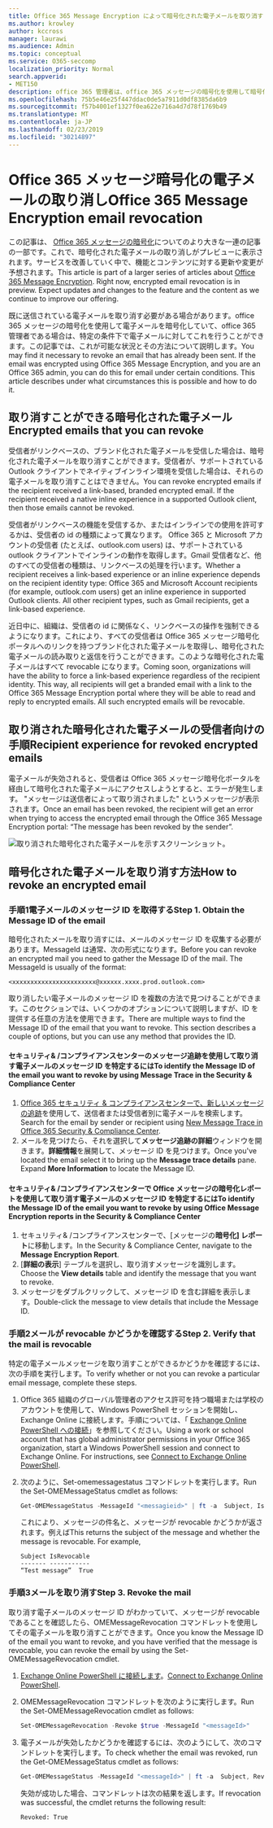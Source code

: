 ```yaml
---
title: Office 365 Message Encryption によって暗号化された電子メールを取り消す
ms.author: krowley
author: kccross
manager: laurawi
ms.audience: Admin
ms.topic: conceptual
ms.service: O365-seccomp
localization_priority: Normal
search.appverid:
- MET150
description: office 365 管理者は、office 365 メッセージの暗号化を使用して暗号化された特定の電子メールを取り消すことができます。
ms.openlocfilehash: 75b5e46e25f447ddac0de5a7911d0df8385da6b9
ms.sourcegitcommit: f57b4001ef1327f0ea622e716a4d7d78f1769b49
ms.translationtype: MT
ms.contentlocale: ja-JP
ms.lasthandoff: 02/23/2019
ms.locfileid: "30214897"
---
```

# <a name="office-365-message-encryption-email-revocation"></a><span data-ttu-id="22ebe-103">Office 365 メッセージ暗号化の電子メールの取り消し</span><span class="sxs-lookup"><span data-stu-id="22ebe-103">Office 365 Message Encryption email revocation</span></span>

<span data-ttu-id="22ebe-p101">この記事は、 [Office 365 メッセージの暗号化](ome.md)についてのより大きな一連の記事の一部です。これで、暗号化された電子メールの取り消しがプレビューに表示されます。サービスを改善していく中で、機能とコンテンツに対する更新や変更が予想されます。</span><span class="sxs-lookup"><span data-stu-id="22ebe-p101">This article is part of a larger series of articles about [Office 365 Message Encryption](ome.md). Right now, encrypted email revocation is in preview. Expect updates and changes to the feature and the content as we continue to improve our offering.</span></span>

<span data-ttu-id="22ebe-p102">既に送信されている電子メールを取り消す必要がある場合があります。office 365 メッセージの暗号化を使用して電子メールを暗号化していて、office 365 管理者である場合は、特定の条件下で電子メールに対してこれを行うことができます。この記事では、これが可能な状況とその方法について説明します。</span><span class="sxs-lookup"><span data-stu-id="22ebe-p102">You may find it necessary to revoke an email that has already been sent. If the email was encrypted using Office 365 Message Encryption, and you are an Office 365 admin, you can do this for email under certain conditions. This article describes under what circumstances this is possible and how to do it.</span></span>
  
## <a name="encrypted-emails-that-you-can-revoke"></a><span data-ttu-id="22ebe-110">取り消すことができる暗号化された電子メール</span><span class="sxs-lookup"><span data-stu-id="22ebe-110">Encrypted emails that you can revoke</span></span>

<span data-ttu-id="22ebe-p103">受信者がリンクベースの、ブランド化された電子メールを受信した場合は、暗号化された電子メールを取り消すことができます。受信者が、サポートされている Outlook クライアントでネイティブインライン環境を受信した場合は、それらの電子メールを取り消すことはできません。</span><span class="sxs-lookup"><span data-stu-id="22ebe-p103">You can revoke encrypted emails if the recipient received a link-based, branded encrypted email. If the recipient received a native inline experience in a supported Outlook client, then those emails cannot be revoked.</span></span>

<span data-ttu-id="22ebe-p104">受信者がリンクベースの機能を受信するか、またはインラインでの使用を許可するかは、受信者の id の種類によって異なります。 Office 365 と Microsoft アカウントの受信者 (たとえば、outlook.com users) は、サポートされている outlook クライアントでインラインの動作を取得します。Gmail 受信者など、他のすべての受信者の種類は、リンクベースの処理を行います。</span><span class="sxs-lookup"><span data-stu-id="22ebe-p104">Whether a recipient receives a link-based experience or an inline experience depends on the recipient identity type: Office 365 and Microsoft Account recipients (for example, outlook.com users) get an inline experience in supported Outlook clients. All other recipient types, such as Gmail recipients, get a link-based experience.</span></span>

<span data-ttu-id="22ebe-p105">近日中に、組織は、受信者の id に関係なく、リンクベースの操作を強制できるようになります。これにより、すべての受信者は Office 365 メッセージ暗号化ポータルへのリンクを持つブランド化された電子メールを取得し、暗号化された電子メールの読み取りと返信を行うことができます。このような暗号化された電子メールはすべて revocable になります。</span><span class="sxs-lookup"><span data-stu-id="22ebe-p105">Coming soon, organizations will have the ability to force a link-based experience regardless of the recipient identity. This way, all recipients will get a branded email with a link to the Office 365 Message Encryption portal where they will be able to read and reply to encrypted emails. All such encrypted emails will be revocable.</span></span>
  
## <a name="recipient-experience-for-revoked-encrypted-emails"></a><span data-ttu-id="22ebe-118">取り消された暗号化された電子メールの受信者向けの手順</span><span class="sxs-lookup"><span data-stu-id="22ebe-118">Recipient experience for revoked encrypted emails</span></span>

<span data-ttu-id="22ebe-119">電子メールが失効されると、受信者は Office 365 メッセージ暗号化ポータルを経由して暗号化された電子メールにアクセスしようとすると、エラーが発生します。 "メッセージは送信者によって取り消されました" というメッセージが表示されます。</span><span class="sxs-lookup"><span data-stu-id="22ebe-119">Once an email has been revoked, the recipient will get an error when trying to access the encrypted email through the Office 365 Message Encryption portal: “The message has been revoked by the sender”.</span></span>

![取り消された暗号化された電子メールを示すスクリーンショット。](media/revoked-encrypted-email.png)

## <a name="how-to-revoke-an-encrypted-email"></a><span data-ttu-id="22ebe-121">暗号化された電子メールを取り消す方法</span><span class="sxs-lookup"><span data-stu-id="22ebe-121">How to revoke an encrypted email</span></span>

### <a name="step-1-obtain-the-message-id-of-the-email"></a><span data-ttu-id="22ebe-p106">手順1電子メールのメッセージ ID を取得する</span><span class="sxs-lookup"><span data-stu-id="22ebe-p106">Step 1. Obtain the Message ID of the email</span></span>

<span data-ttu-id="22ebe-p107">暗号化されたメールを取り消すには、メールのメッセージ ID を収集する必要があります。MessageId は通常、次の形式になります。</span><span class="sxs-lookup"><span data-stu-id="22ebe-p107">Before you can revoke an encrypted mail you need to gather the Message ID of the mail. The MessageId is usually of the format:</span></span>

`<xxxxxxxxxxxxxxxxxxxxxxx@xxxxxx.xxxx.prod.outlook.com>`  

<span data-ttu-id="22ebe-p108">取り消したい電子メールのメッセージ ID を複数の方法で見つけることができます。このセクションでは、いくつかのオプションについて説明しますが、ID を提供する任意の方法を使用できます。</span><span class="sxs-lookup"><span data-stu-id="22ebe-p108">There are multiple ways to find the Message ID of the email that you want to revoke. This section describes a couple of options, but you can use any method that provides the ID.</span></span>

#### <a name="to-identify-the-message-id-of-the-email-you-want-to-revoke-by-using-message-trace-in-the-security-amp-compliance-center"></a><span data-ttu-id="22ebe-128">セキュリティ&amp; /コンプライアンスセンターのメッセージ追跡を使用して取り消す電子メールのメッセージ ID を特定するには</span><span class="sxs-lookup"><span data-stu-id="22ebe-128">To identify the Message ID of the email you want to revoke by using Message Trace in the Security &amp; Compliance Center</span></span>

1. <span data-ttu-id="22ebe-129">[Office 365 セキュリティ & コンプライアンスセンターで、新しいメッセージの追跡](https://blogs.technet.microsoft.com/exchange/2018/05/02/new-message-trace-in-office-365-security-compliance-center/)を使用して、送信者または受信者別に電子メールを検索します。</span><span class="sxs-lookup"><span data-stu-id="22ebe-129">Search for the email by sender or recipient using [New Message Trace in Office 365 Security & Compliance Center](https://blogs.technet.microsoft.com/exchange/2018/05/02/new-message-trace-in-office-365-security-compliance-center/).</span></span>
2. <span data-ttu-id="22ebe-p109">メールを見つけたら、それを選択して**メッセージ追跡の詳細**ウィンドウを開きます。**詳細情報**を展開して、メッセージ ID を見つけます。</span><span class="sxs-lookup"><span data-stu-id="22ebe-p109">Once you've located the email select it to bring up the **Message trace details** pane. Expand **More Information** to locate the Message ID.</span></span>

#### <a name="to-identify-the-message-id-of-the-email-you-want-to-revoke-by-using-office-message-encryption-reports-in-the-security-amp-compliance-center"></a><span data-ttu-id="22ebe-132">セキュリティ&amp; /コンプライアンスセンターで Office メッセージの暗号化レポートを使用して取り消す電子メールのメッセージ ID を特定するには</span><span class="sxs-lookup"><span data-stu-id="22ebe-132">To identify the Message ID of the email you want to revoke by using Office Message Encryption reports in the Security &amp; Compliance Center</span></span>

1. <span data-ttu-id="22ebe-133">セキュリティ&amp; /コンプライアンスセンターで、[メッセージの**暗号化] レポート**に移動します。</span><span class="sxs-lookup"><span data-stu-id="22ebe-133">In the Security &amp; Compliance Center, navigate to the **Message Encryption Report**.</span></span>
2. <span data-ttu-id="22ebe-134">[**詳細の表示**] テーブルを選択し、取り消すメッセージを識別します。</span><span class="sxs-lookup"><span data-stu-id="22ebe-134">Choose the **View details** table and identify the message that you want to revoke.</span></span>
3. <span data-ttu-id="22ebe-135">メッセージをダブルクリックして、メッセージ ID を含む詳細を表示します。</span><span class="sxs-lookup"><span data-stu-id="22ebe-135">Double-click the message to view details that include the Message ID.</span></span>

### <a name="step-2-verify-that-the-mail-is-revocable"></a><span data-ttu-id="22ebe-p110">手順2メールが revocable かどうかを確認する</span><span class="sxs-lookup"><span data-stu-id="22ebe-p110">Step 2. Verify that the mail is revocable</span></span>

<span data-ttu-id="22ebe-138">特定の電子メールメッセージを取り消すことができるかどうかを確認するには、次の手順を実行します。</span><span class="sxs-lookup"><span data-stu-id="22ebe-138">To verify whether or not you can revoke a particular email message, complete these steps.</span></span>

1. <span data-ttu-id="22ebe-p111">Office 365 組織のグローバル管理者のアクセス許可を持つ職場または学校のアカウントを使用して、Windows PowerShell セッションを開始し、Exchange Online に接続します。手順については、「 [Exchange Online PowerShell への接続](https://aka.ms/exopowershell)」を参照してください。</span><span class="sxs-lookup"><span data-stu-id="22ebe-p111">Using a work or school account that has global administrator permissions in your Office 365 organization, start a Windows PowerShell session and connect to Exchange Online. For instructions, see [Connect to Exchange Online PowerShell](https://aka.ms/exopowershell).</span></span>

2. <span data-ttu-id="22ebe-141">次のように、Set-omemessagestatus コマンドレットを実行します。</span><span class="sxs-lookup"><span data-stu-id="22ebe-141">Run the Set-OMEMessageStatus cmdlet as follows:</span></span>
     ```powershell
     Get-OMEMessageStatus -MessageId "<messagieid>" | ft -a  Subject, IsRevocable
     ```

   <span data-ttu-id="22ebe-p112">これにより、メッセージの件名と、メッセージが revocable かどうかが返されます。例えば</span><span class="sxs-lookup"><span data-stu-id="22ebe-p112">This returns the subject of the message and whether the message is revocable. For example,</span></span>

     ```text
     Subject IsRevocable
     ------- -----------
     “Test message”  True
     ```

### <a name="step-3-revoke-the-mail"></a><span data-ttu-id="22ebe-p113">手順3メールを取り消す</span><span class="sxs-lookup"><span data-stu-id="22ebe-p113">Step 3. Revoke the mail</span></span>  

<span data-ttu-id="22ebe-146">取り消す電子メールのメッセージ ID がわかっていて、メッセージが revocable であることを確認したら、OMEMessageRevocation コマンドレットを使用してその電子メールを取り消すことができます。</span><span class="sxs-lookup"><span data-stu-id="22ebe-146">Once you know the Message ID of the email you want to revoke, and you have verified that the message is revocable, you can revoke the email by using the Set-OMEMessageRevocation cmdlet.</span></span>

1. <span data-ttu-id="22ebe-147">[Exchange Online PowerShell に接続します](https://aka.ms/exopowershell)。</span><span class="sxs-lookup"><span data-stu-id="22ebe-147">[Connect to Exchange Online PowerShell](https://aka.ms/exopowershell).</span></span>

2. <span data-ttu-id="22ebe-148">OMEMessageRevocation コマンドレットを次のように実行します。</span><span class="sxs-lookup"><span data-stu-id="22ebe-148">Run the Set-OMEMessageRevocation cmdlet as follows:</span></span>

    ```powershell
    Set-OMEMessageRevocation -Revoke $true -MessageId "<messageId>"
    ```

3. <span data-ttu-id="22ebe-149">電子メールが失効したかどうかを確認するには、次のようにして、次のコマンドレットを実行します。</span><span class="sxs-lookup"><span data-stu-id="22ebe-149">To check whether the email was revoked, run the Get-OMEMessageStatus cmdlet as follows:</span></span>

    ```powershell
    Get-OMEMessageStatus -MessageId "<messageId>" | ft -a  Subject, Revoked
    ```  
    <span data-ttu-id="22ebe-150">失効が成功した場合、コマンドレットは次の結果を返します。</span><span class="sxs-lookup"><span data-stu-id="22ebe-150">If revocation was successful, the cmdlet returns the following result:</span></span>  

    `Revoked: True`
